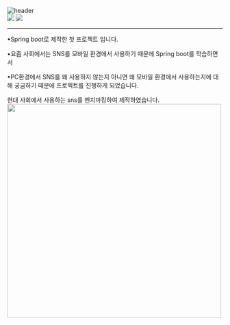 ![header](https://capsule-render.vercel.app/api?type=wave&color=auto&height=300&section=header&text=SpringSNS%20&fontSize=90)<br>
![](https://img.shields.io/badge/JavaScript-F7DF1E?style=for-the-badge&logo=JavaScript&logoColor=white)
![](https://img.shields.io/badge/Java-ED8B00?style=for-the-badge&logo=openjdk&logoColor=white)<br>
<hr>
<p>•Spring boot로 제작한 첫 프로젝트 입니다.</p>
<p>•요즘 사회에서는 SNS를 모바일 환경에서 사용하기 때문에 Spring boot를 학습하면서</p>
<p>•PC환경에서 SNS를 왜 사용하지 않는지 아니면 왜 모바일 환경에서 사용하는지에 대해 궁금하기 때문에 프로젝트를 진행하게 되었습니다.</p>
현대 사회에서 사용하는 sns를 벤치마킹하여 제작하였습니다.<br>
<img src="https://github.com/takanozomi/Spring_sns/assets/121867223/8850df9b-67b2-4e09-b997-3247e5756fe3" width="auto" height="500"><br>

